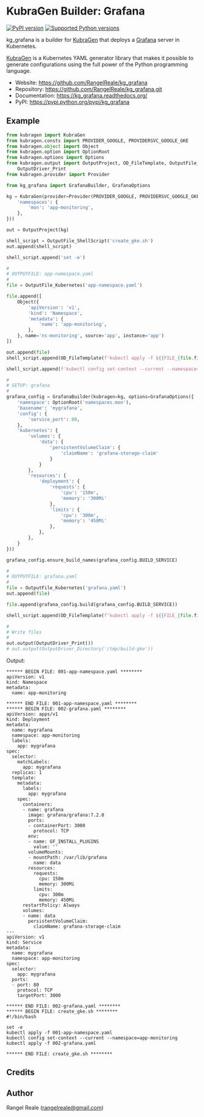 # KubraGen Builder: Grafana

[![PyPI version](https://img.shields.io/pypi/v/kg_grafana.svg)](https://pypi.python.org/pypi/kg_grafana/)
[![Supported Python versions](https://img.shields.io/pypi/pyversions/kg_grafana.svg)](https://pypi.python.org/pypi/kg_grafana/)

kg_grafana is a builder for [KubraGen](https://github.com/RangelReale/kubragen) that deploys 
a [Grafana](https://www.grafana.com/) server in Kubernetes.

[KubraGen](https://github.com/RangelReale/kubragen) is a Kubernetes YAML generator library that makes it possible to generate
configurations using the full power of the Python programming language.

* Website: https://github.com/RangelReale/kg_grafana
* Repository: https://github.com/RangelReale/kg_grafana.git
* Documentation: https://kg_grafana.readthedocs.org/
* PyPI: https://pypi.python.org/pypi/kg_grafana

## Example

```python
from kubragen import KubraGen
from kubragen.consts import PROVIDER_GOOGLE, PROVIDERSVC_GOOGLE_GKE
from kubragen.object import Object
from kubragen.option import OptionRoot
from kubragen.options import Options
from kubragen.output import OutputProject, OD_FileTemplate, OutputFile_ShellScript, OutputFile_Kubernetes, \
    OutputDriver_Print
from kubragen.provider import Provider

from kg_grafana import GrafanaBuilder, GrafanaOptions

kg = KubraGen(provider=Provider(PROVIDER_GOOGLE, PROVIDERSVC_GOOGLE_GKE), options=Options({
    'namespaces': {
        'mon': 'app-monitoring',
    },
}))

out = OutputProject(kg)

shell_script = OutputFile_ShellScript('create_gke.sh')
out.append(shell_script)

shell_script.append('set -e')

#
# OUTPUTFILE: app-namespace.yaml
#
file = OutputFile_Kubernetes('app-namespace.yaml')

file.append([
    Object({
        'apiVersion': 'v1',
        'kind': 'Namespace',
        'metadata': {
            'name': 'app-monitoring',
        },
    }, name='ns-monitoring', source='app', instance='app')
])

out.append(file)
shell_script.append(OD_FileTemplate(f'kubectl apply -f ${{FILE_{file.fileid}}}'))

shell_script.append(f'kubectl config set-context --current --namespace=app-monitoring')

#
# SETUP: grafana
#
grafana_config = GrafanaBuilder(kubragen=kg, options=GrafanaOptions({
    'namespace': OptionRoot('namespaces.mon'),
    'basename': 'mygrafana',
    'config': {
        'service_port': 80,
    },
    'kubernetes': {
        'volumes': {
            'data': {
                'persistentVolumeClaim': {
                    'claimName': 'grafana-storage-claim'
                }
            }
        },
        'resources': {
            'deployment': {
                'requests': {
                    'cpu': '150m',
                    'memory': '300Mi'
                },
                'limits': {
                    'cpu': '300m',
                    'memory': '450Mi'
                },
            },
        },
    }
}))

grafana_config.ensure_build_names(grafana_config.BUILD_SERVICE)

#
# OUTPUTFILE: grafana.yaml
#
file = OutputFile_Kubernetes('grafana.yaml')
out.append(file)

file.append(grafana_config.build(grafana_config.BUILD_SERVICE))

shell_script.append(OD_FileTemplate(f'kubectl apply -f ${{FILE_{file.fileid}}}'))

#
# Write files
#
out.output(OutputDriver_Print())
# out.output(OutputDriver_Directory('/tmp/build-gke'))
```

Output:

```text
****** BEGIN FILE: 001-app-namespace.yaml ********
apiVersion: v1
kind: Namespace
metadata:
  name: app-monitoring

****** END FILE: 001-app-namespace.yaml ********
****** BEGIN FILE: 002-grafana.yaml ********
apiVersion: apps/v1
kind: Deployment
metadata:
  name: mygrafana
  namespace: app-monitoring
  labels:
    app: mygrafana
spec:
  selector:
    matchLabels:
      app: mygrafana
  replicas: 1
  template:
    metadata:
      labels:
        app: mygrafana
    spec:
      containers:
      - name: grafana
        image: grafana/grafana:7.2.0
        ports:
        - containerPort: 3000
          protocol: TCP
        env:
        - name: GF_INSTALL_PLUGINS
          value: ''
        volumeMounts:
        - mountPath: /var/lib/grafana
          name: data
        resources:
          requests:
            cpu: 150m
            memory: 300Mi
          limits:
            cpu: 300m
            memory: 450Mi
      restartPolicy: Always
      volumes:
      - name: data
        persistentVolumeClaim:
          claimName: grafana-storage-claim
---
apiVersion: v1
kind: Service
metadata:
  name: mygrafana
  namespace: app-monitoring
spec:
  selector:
    app: mygrafana
  ports:
  - port: 80
    protocol: TCP
    targetPort: 3000

****** END FILE: 002-grafana.yaml ********
****** BEGIN FILE: create_gke.sh ********
#!/bin/bash

set -e
kubectl apply -f 001-app-namespace.yaml
kubectl config set-context --current --namespace=app-monitoring
kubectl apply -f 002-grafana.yaml

****** END FILE: create_gke.sh ********
```

## Credits

## Author

Rangel Reale (rangelreale@gmail.com)
